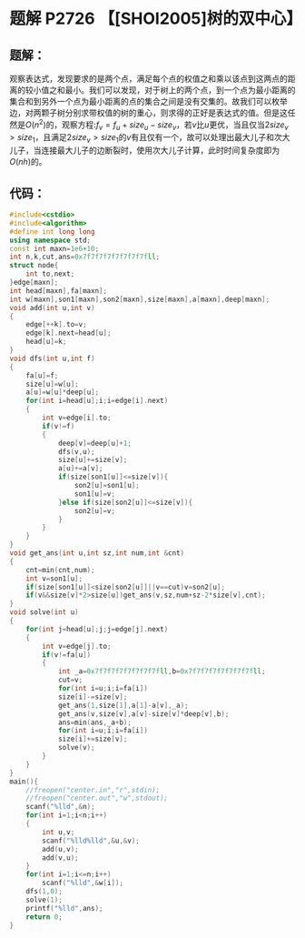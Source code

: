 # 题解 P2726 【[SHOI2005]树的双中心】

## 题解：

观察表达式，发现要求的是两个点，满足每个点的权值之和乘以该点到这两点的距离的较小值之和最小。我们可以发现，对于树上的两个点，到一个点为最小距离的集合和到另外一个点为最小距离的点的集合之间是没有交集的。故我们可以枚举边，对两颗子树分别求带权值的树的重心，则求得的正好是表达式的值。但是这任然是$O(n^2)$的，观察方程:$f_v=f_u+size_u-size_v$，若$v$比$u$更优，当且仅当$2size_v>size_1$，且满足$2size_v>size_1$的$v$有且仅有一个，故可以处理出最大儿子和次大儿子，当连接最大儿子的边断裂时，使用次大儿子计算，此时时间复杂度即为$O(nh)$的。

## 代码：
```cpp
#include<cstdio>
#include<algorithm>
#define int long long
using namespace std;
const int maxn=1e6+10;
int n,k,cut,ans=0x7f7f7f7f7f7f7f7fll;
struct node{
	int to,next;
}edge[maxn];
int head[maxn],fa[maxn];
int w[maxn],son1[maxn],son2[maxn],size[maxn],a[maxn],deep[maxn];
void add(int u,int v)
{
	edge[++k].to=v;
	edge[k].next=head[u];
	head[u]=k;
}
void dfs(int u,int f)
{
	fa[u]=f;
	size[u]=w[u];
	a[u]=w[u]*deep[u];
	for(int i=head[u];i;i=edge[i].next)
	{
		int v=edge[i].to;
		if(v!=f)
		{
			deep[v]=deep[u]+1;
			dfs(v,u);
			size[u]+=size[v];
			a[u]+=a[v];
			if(size[son1[u]]<=size[v]){
				son2[u]=son1[u];
				son1[u]=v;
			}else if(size[son2[u]]<=size[v]){
				son2[u]=v;
			}
		}
	}
}
void get_ans(int u,int sz,int num,int &cnt)
{
	cnt=min(cnt,num);
	int v=son1[u];
	if(size[son1[u]]<size[son2[u]]||v==cut)v=son2[u];
	if(v&&size[v]*2>size[u])get_ans(v,sz,num+sz-2*size[v],cnt);
}
void solve(int u)
{
	for(int j=head[u];j;j=edge[j].next)
	{
		int v=edge[j].to;
		if(v!=fa[u])
		{
			int _a=0x7f7f7f7f7f7f7f7fll,b=0x7f7f7f7f7f7f7f7fll;
			cut=v;
			for(int i=u;i;i=fa[i])
			size[i]-=size[v];
			get_ans(1,size[1],a[1]-a[v],_a);
			get_ans(v,size[v],a[v]-size[v]*deep[v],b);
			ans=min(ans,_a+b);
			for(int i=u;i;i=fa[i])
			size[i]+=size[v];
			solve(v);
		}
	}
}
main(){
	//freopen("center.in","r",stdin);
	//freopen("center.out","w",stdout);
	scanf("%lld",&n);
	for(int i=1;i<n;i++)
	{
		int u,v;
		scanf("%lld%lld",&u,&v);
		add(u,v);
		add(v,u);
	}
	for(int i=1;i<=n;i++)
		scanf("%lld",&w[i]);
	dfs(1,0);
	solve(1);
	printf("%lld",ans);
	return 0;
}
```

